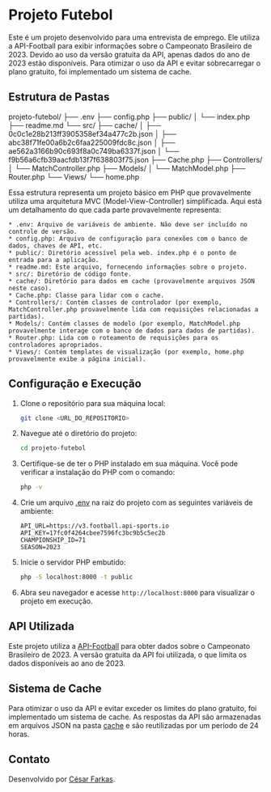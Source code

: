 # Projeto Futebol

Este é um projeto desenvolvido para uma entrevista de emprego. Ele utiliza a API-Football para exibir informações sobre o Campeonato Brasileiro de 2023. Devido ao uso da versão gratuita da API, apenas dados do ano de 2023 estão disponíveis. Para otimizar o uso da API e evitar sobrecarregar o plano gratuito, foi implementado um sistema de cache.

## Estrutura de Pastas

projeto-futebol/
├── .env
├── config.php
├── public/
│   └── index.php
├── readme.md
└── src/
    ├── cache/
    │   ├── 0c0c1e28b213ff3905358ef34a477c2b.json
    │   ├── abc38f71fe00a6b2c6faa225009fdc8c.json
    │   ├── ae562a3166b90c693f8a0c749ba6337f.json
    │   └── f9b56a6cfb39aacfdb13f7f638803f75.json
    ├── Cache.php
    ├── Controllers/
    │   └── MatchController.php
    ├── Models/
    │   └── MatchModel.php
    ├── Router.php
    └── Views/
        └── home.php

Essa estrutura representa um projeto básico em PHP que provavelmente utiliza uma arquitetura MVC (Model-View-Controller) simplificada. Aqui está um detalhamento do que cada parte provavelmente representa:

    * .env: Arquivo de variáveis de ambiente. Não deve ser incluído no controle de versão.
    * config.php: Arquivo de configuração para conexões com o banco de dados, chaves de API, etc.
    * public/: Diretório acessível pela web. index.php é o ponto de entrada para a aplicação.
    * readme.md: Este arquivo, fornecendo informações sobre o projeto.
    * src/: Diretório de código fonte.
    * cache/: Diretório para dados em cache (provavelmente arquivos JSON neste caso).
    * Cache.php: Classe para lidar com o cache.
    * Controllers/: Contém classes de controlador (por exemplo, MatchController.php provavelmente lida com requisições relacionadas a partidas).
    * Models/: Contém classes de modelo (por exemplo, MatchModel.php provavelmente interage com o banco de dados para dados de partidas).
    * Router.php: Lida com o roteamento de requisições para os controladores apropriados.
    * Views/: Contém templates de visualização (por exemplo, home.php provavelmente exibe a página inicial).


## Configuração e Execução

1. Clone o repositório para sua máquina local:
    ```sh
    git clone <URL_DO_REPOSITORIO>
    ```

2. Navegue até o diretório do projeto:
    ```sh
    cd projeto-futebol
    ```

3. Certifique-se de ter o PHP instalado em sua máquina. Você pode verificar a instalação do PHP com o comando:
    ```sh
    php -v
    ```

4. Crie um arquivo [.env](http://_vscodecontentref_/6) na raiz do projeto com as seguintes variáveis de ambiente:
    ```properties
    API_URL=https://v3.football.api-sports.io
    API_KEY=17fc0f4264cbee7596fc3bc9b5c5ec2b
    CHAMPIONSHIP_ID=71
    SEASON=2023
    ```

5. Inicie o servidor PHP embutido:
    ```sh
    php -S localhost:8000 -t public
    ```

6. Abra seu navegador e acesse `http://localhost:8000` para visualizar o projeto em execução.

## API Utilizada

Este projeto utiliza a [API-Football](https://www.api-football.com/) para obter dados sobre o Campeonato Brasileiro de 2023. A versão gratuita da API foi utilizada, o que limita os dados disponíveis ao ano de 2023.

## Sistema de Cache

Para otimizar o uso da API e evitar exceder os limites do plano gratuito, foi implementado um sistema de cache. As respostas da API são armazenadas em arquivos JSON na pasta [cache](http://_vscodecontentref_/7) e são reutilizadas por um período de 24 horas.

## Contato

Desenvolvido por [César Farkas](https://github.com/cesarfarkas).